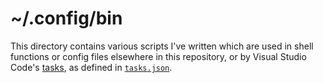 # ~/.config/bin

This directory contains various scripts I've written which are used in shell
functions or config files elsewhere in this repository, or by Visual Studio
Code's [tasks], as defined in [`tasks.json`].

[tasks]: https://code.visualstudio.com/docs/editor/tasks
[`tasks.json`]: https://github.com/zgracem/dotconfig/blob/main/.vscode/tasks.json
